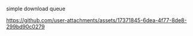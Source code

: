 simple download queue


https://github.com/user-attachments/assets/17371845-6dea-4f77-8de8-299bd90c0279

